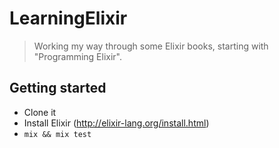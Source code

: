 # LearningElixir
> Working my way through some Elixir books, starting with "Programming Elixir".

## Getting started

- Clone it
- Install Elixir (http://elixir-lang.org/install.html)
- ```mix && mix test```
